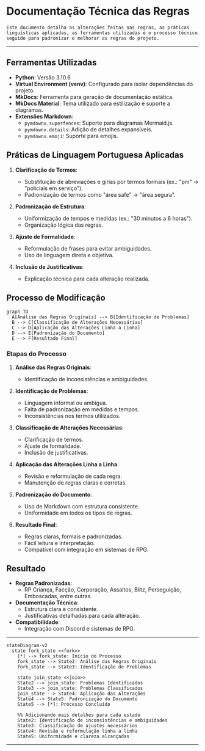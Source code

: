 # Documentação Técnica das Regras

```{note}
Este documento detalha as alterações feitas nas regras, as práticas linguísticas aplicadas, as ferramentas utilizadas e o processo técnico seguido para padronizar e melhorar as regras do projeto.
```

---

## Ferramentas Utilizadas

- **Python**: Versão 3.10.6
- **Virtual Environment (venv)**: Configurado para isolar dependências do projeto.
- **MkDocs**: Ferramenta para geração de documentação estática.
- **MkDocs Material**: Tema utilizado para estilização e suporte a diagramas.
- **Extensões Markdown**:
  - `pymdownx.superfences`: Suporte para diagramas Mermaid.js.
  - `pymdownx.details`: Adição de detalhes expansíveis.
  - `pymdownx.emoji`: Suporte para emojis.

## Práticas de Linguagem Portuguesa Aplicadas

1. **Clarificação de Termos**:
   - Substituição de abreviações e gírias por termos formais (ex.: "pm" → "policiais em serviço").
   - Padronização de termos como "área safe" → "área segura".

2. **Padronização de Estrutura**:
   - Uniformização de tempos e medidas (ex.: "30 minutos a 6 horas").
   - Organização lógica das regras.

3. **Ajuste de Formalidade**:
   - Reformulação de frases para evitar ambiguidades.
   - Uso de linguagem direta e objetiva.

4. **Inclusão de Justificativas**:
   - Explicação técnica para cada alteração realizada.

## Processo de Modificação

```mermaid
graph TD
  A[Análise das Regras Originais] --> B[Identificação de Problemas]
  B --> C[Classificação de Alterações Necessárias]
  C --> D[Aplicação das Alterações Linha a Linha]
  D --> E[Padronização do Documento]
  E --> F[Resultado Final]
```

### Etapas do Processo

1. **Análise das Regras Originais**:
   - Identificação de inconsistências e ambiguidades.

2. **Identificação de Problemas**:
   - Linguagem informal ou ambígua.
   - Falta de padronização em medidas e tempos.
   - Inconsistências nos termos utilizados.

3. **Classificação de Alterações Necessárias**:
   - Clarificação de termos.
   - Ajuste de formalidade.
   - Inclusão de justificativas.

4. **Aplicação das Alterações Linha a Linha**:
   - Revisão e reformulação de cada regra.
   - Manutenção de regras claras e corretas.

5. **Padronização do Documento**:
   - Uso de Markdown com estrutura consistente.
   - Uniformidade em todos os tipos de regras.

6. **Resultado Final**:
   - Regras claras, formais e padronizadas.
   - Fácil leitura e interpretação.
   - Compatível com integração em sistemas de RPG.

## Resultado

- **Regras Padronizadas**:
  - RP Criança, Facção, Corporação, Assaltos, Blitz, Perseguição, Emboscadas, entre outras.
- **Documentação Técnica**:
  - Estrutura clara e consistente.
  - Justificativas detalhadas para cada alteração.
- **Compatibilidade**:
  - Integração com Discord e sistemas de RPG.

---

```mermaid
stateDiagram-v2
  state fork_state <<fork>>
    [*] --> fork_state: Início do Processo
    fork_state --> State2: Análise das Regras Originais
    fork_state --> State3: Identificação de Problemas

    state join_state <<join>>
    State2 --> join_state: Problemas Identificados
    State3 --> join_state: Problemas Classificados
    join_state --> State4: Aplicação das Alterações
    State4 --> State5: Padronização do Documento
    State5 --> [*]: Processo Concluído

    %% Adicionando mais detalhes para cada estado
    State2: Identificação de inconsistências e ambiguidades
    State3: Classificação de ajustes necessários
    State4: Revisão e reformulação linha a linha
    State5: Uniformidade e clareza alcançadas
```

---
